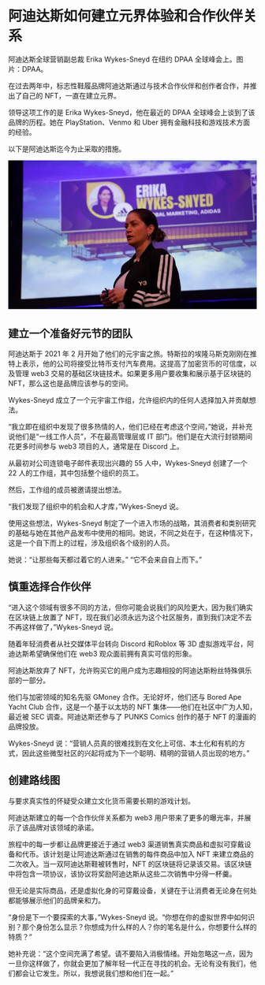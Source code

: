 # 阿迪达斯如何建立元界体验和合作伙伴关系




阿迪达斯全球营销副总裁 Erika Wykes-Sneyd 在纽约 DPAA 全球峰会上。图片：DPAA。

在过去两年中，标志性鞋履品牌阿迪达斯通过与技术合作伙伴和创作者合作，并推出了自己的 NFT，一直在建立元界。

领导这项工作的是 Erika Wykes-Sneyd，他在最近的 DPAA 全球峰会上谈到了该品牌的历程。她在 PlayStation、Venmo 和 Uber 拥有金融科技和游戏技术方面的经验。

以下是阿迪达斯迄今为止采取的措施。

![元宇宙](10.png)



## 建立一个准备好元节的团队

阿迪达斯于 2021 年 2 月开始了他们的元宇宙之旅。特斯拉的埃隆马斯克刚刚在推特上表示，他的公司将接受比特币支付汽车费用。这提高了加密货币的可信度，以及管理 web3 交易的基础区块链技术。如果更多用户要收集和展示基于区块链的 NFT，那么这也是品牌应该参与的空间。

Wykes-Sneyd 成立了一个元宇宙工作组，允许组织内的任何人选择加入并贡献想法。

“我立即在组织中发现了很多热情的人，他们已经在考虑这个空间，”她说，并补充说他们是“一线工作人员”，不在最高管理层或 IT 部门。他们是在大流行封锁期间花更多时间参与 web3 项目的人，通常是在 Discord 上。

从最初对公司连锁电子邮件表现出兴趣的 55 人中，Wykes-Sneyd 创建了一个 22 人的工作组，其中包括整个组织的员工。

然后，工作组的成员被邀请提出想法。

“我们发现了组织中的机会和人才库，”Wykes-Sneyd 说。 

使用这些想法，Wykes-Sneyd 制定了一个进入市场的战略，其消费者和类别研究的基础与她在其他产品发布中使用的相同。她说，不同之处在于，在这种情况下，这是一个自下而上的过程，涉及组织各个级别的人员。

她说：“让那些每天都过着它的人进来。” “它不会来自自上而下。”



## 慎重选择合作伙伴

“进入这个领域有很多不同的方法，但你可能会说我们的风险更大，因为我们确实在区块链上放置了 NFT，现在我们必须永远为这个社区服务，直到我们决定不去不再这样做了，”Wykes-Sneyd 说。

随着年轻消费者从社交媒体平台转向 Discord 和Roblox 等 3D 虚拟游戏平台，阿迪达斯希望确保他们在 web3 观众面前拥有真实可信的形象。

阿迪达斯放弃了 NFT，允许购买它的用户成为志趣相投的阿迪达斯粉丝特殊俱乐部的一部分。

他们与加密领域的知名先驱 GMoney 合作。无论好坏，他们还与 Bored Ape Yacht Club 合作，这是一个基于以太坊的 NFT 集体——他们在社区中广为人知，最近被 SEC 调查。阿迪达斯还参与了 PUNKS Comics 创作的基于 NFT 的漫画的品牌投放。

Wykes-Sneyd 说：“营销人员真的很难找到在文化上可信、本土化和有机的方式，因此这些微型社区的兴起将成为下一个聪明、精明的营销人员出现的地方。”



## 创建路线图

与要求真实性的怀疑受众建立文化货币需要长期的游戏计划。

阿迪达斯建立的每一个合作伙伴关系都为 web3 用户带来了更多的曝光率，并展示了该品牌对该领域的承诺。

旅程中的每一步都让品牌更接近于通过 web3 渠道销售真实商品和虚拟可穿戴设备和代币。该计划是让阿迪达斯通过在销售的每件商品中加入 NFT 来建立商品的二次收入。当一双阿迪达斯鞋被转售时，NFT 的区块链将记录该交易。该区块链中将包含一项协议，该协议将奖励阿迪达斯从这些二次销售中分得一杯羹。

但无论是实际商品，还是虚拟化身的可穿戴设备，关键在于让消费者无论身在何处都能够展示他们的品牌亲和力。

“身份是下一个要探索的大事，”Wykes-Sneyd 说。“你想在你的虚拟世界中如何识别？那个身份怎么显示？你想成为什么样的人？你的笔名是什么，你想要什么样的特质？”

她补充说：“这个空间充满了希望。请不要陷入消极情绪。开始忽略这一点，因为一旦你这样做了，你就会更加了解年轻一代正在寻找的机会。无论有没有我们，他们都会让它发生。所以，我想说我们想和他们在一起。”
